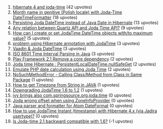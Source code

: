 1. [hibernate 4 and joda-time](http://stackoverflow.com/questions/1) (42 upvotes)  
2. [Month name in genitive (Polish locale) with Joda-Time DateTimeFormatter](http://stackoverflow.com/questions/1) (18 upvotes)  
3. [Persisting Joda DateTime instead of Java Date in Hibernate](http://stackoverflow.com/questions/1) (13 upvotes)  
4. [Any relation between Quartz API and Joda Time API?](http://stackoverflow.com/questions/1) (9 upvotes)  
5. [How can I create or set JodaTime DateTime objects with/to maximum value?](http://stackoverflow.com/questions/1) (5 upvotes)  
6. [problem using Hibernate annotation with JodaTime](http://stackoverflow.com/questions/1) (3 upvotes)  
7. [Vaadin & Joda DateTime](http://stackoverflow.com/questions/1) (3 upvotes)  
8. [ISO 8601 Time Interval Parsing in Java](http://stackoverflow.com/questions/1) (3 upvotes)  
9. [Play Framework 2.1 Remove a core dependency](http://stackoverflow.com/questions/1) (2 upvotes)  
10. [Joda time Hibernate : PersistentLocalDateTime.nullSafeGet](http://stackoverflow.com/questions/1) (2 upvotes)  
11. [Emulate PHP date calculation using Joda Time](http://stackoverflow.com/questions/1) (2 upvotes)  
12. [NoSuchMethodError - Calling Class/Method from Class in Same Package](http://stackoverflow.com/questions/1) (1 upvotes)  
13. [How to get Timezone from String in JAVA](http://stackoverflow.com/questions/1) (1 upvotes)  
14. [Downgrading JodaTime 1.6 to 1.2](http://stackoverflow.com/questions/1) (1 upvotes)  
15. [ivy brings also com.springsource.org.joda.time](http://stackoverflow.com/questions/1) (0 upvotes)  
16. [Joda wrong offset when using ZoneInfoProvider](http://stackoverflow.com/questions/1) (0 upvotes)  
17. [Java parser and formatter for Atom DateFormat](http://stackoverflow.com/questions/1) (0 upvotes)  
18. [How to use JodaTime Instant (timestamp) with Hibernate 4.x (via Jadira usertype)?](http://stackoverflow.com/questions/1) (0 upvotes)  
19. [Is Joda-time 2.1 backward compatible with 1.6?](http://stackoverflow.com/questions/1) (-1 upvotes)  
